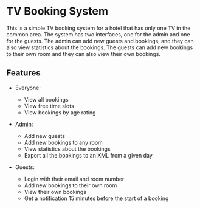 ﻿# TV Booking System

This is a simple TV booking system for a hotel that has only one TV in the common area.
The system has two interfaces, one for the admin and one for the guests. 
The admin can add new guests and bookings, and they can also view statistics about the bookings. 
The guests can add new bookings to their own room and they can also view their own bookings.

## Features

- Everyone:
  - View all bookings
  - View free time slots
  - View bookings by age rating

- Admin:
  - Add new guests
  - Add new bookings to any room
  - View statistics about the bookings
  - Export all the bookings to an XML from a given day

- Guests:
  - Login with their email and room number
  - Add new bookings to their own room        
  - View their own bookings
  - Get a notification 15 minutes before the start of a booking
	
